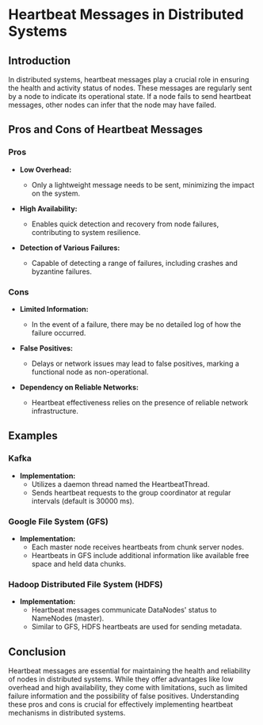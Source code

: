 # Heartbeat Messages in Distributed Systems

## Introduction

In distributed systems, heartbeat messages play a crucial role in ensuring the health and activity status of nodes. These messages are regularly sent by a node to indicate its operational state. If a node fails to send heartbeat messages, other nodes can infer that the node may have failed.

## Pros and Cons of Heartbeat Messages

### Pros

- **Low Overhead:**
    
    - Only a lightweight message needs to be sent, minimizing the impact on the system.

- **High Availability:**
    
    - Enables quick detection and recovery from node failures, contributing to system resilience.

- **Detection of Various Failures:**
    
    - Capable of detecting a range of failures, including crashes and byzantine failures.

### Cons

- **Limited Information:**
    
    - In the event of a failure, there may be no detailed log of how the failure occurred.

- **False Positives:**
    
    - Delays or network issues may lead to false positives, marking a functional node as non-operational.

- **Dependency on Reliable Networks:**
    
    - Heartbeat effectiveness relies on the presence of reliable network infrastructure.

## Examples

### Kafka

- **Implementation:**
    - Utilizes a daemon thread named the HeartbeatThread.
    - Sends heartbeat requests to the group coordinator at regular intervals (default is 30000 ms).

### Google File System (GFS)

- **Implementation:**
    - Each master node receives heartbeats from chunk server nodes.
    - Heartbeats in GFS include additional information like available free space and held data chunks.

### Hadoop Distributed File System (HDFS)

- **Implementation:**
    - Heartbeat messages communicate DataNodes' status to NameNodes (master).
    - Similar to GFS, HDFS heartbeats are used for sending metadata.

## Conclusion

Heartbeat messages are essential for maintaining the health and reliability of nodes in distributed systems. While they offer advantages like low overhead and high availability, they come with limitations, such as limited failure information and the possibility of false positives. Understanding these pros and cons is crucial for effectively implementing heartbeat mechanisms in distributed systems.